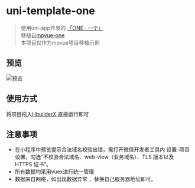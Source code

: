 # uni-template-one

> 使用uni-app开发的 [「ONE · 一个」](http://wufazhuce.com)  
> 移植自[mpvue-one](https://github.com/feng-fu/mpvue-one/blob/master/README.md)  
> 本项目仅作为mpvue项目移植示例  

## 预览

![预览](https://img-cdn-qiniu.dcloud.net.cn/img/img.jpg)

## 使用方式
将项目拖入[HbuilderX](http://www.dcloud.io/hbuilderx.html),直接运行即可

## 注意事项
* 在小程序中预览提示合法域名校验出错，需打开微信开发者工具内 设置-项目设置，勾选“不校验合法域名、web-view（业务域名）、TLS 版本以及 HTTPS 证书”。
* 所有数据均采用vuex进行统一管理
* 数据来自网络，如出现数据异常 ，替换自己服务器地址即可。